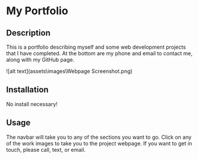 # My Portfolio

## Description

This is a portfolio describing myself and some web development projects that I have completed.
At the bottom are my phone and email to contact me, along with my GitHub page.

![alt text](assets\images\Webpage Screenshot.png)

## Installation

No install necessary!

## Usage

The navbar will take you to any of the sections you want to go.
Click on any of the work images to take you to the project webpage.
If you want to get in touch, please call, text, or email.
